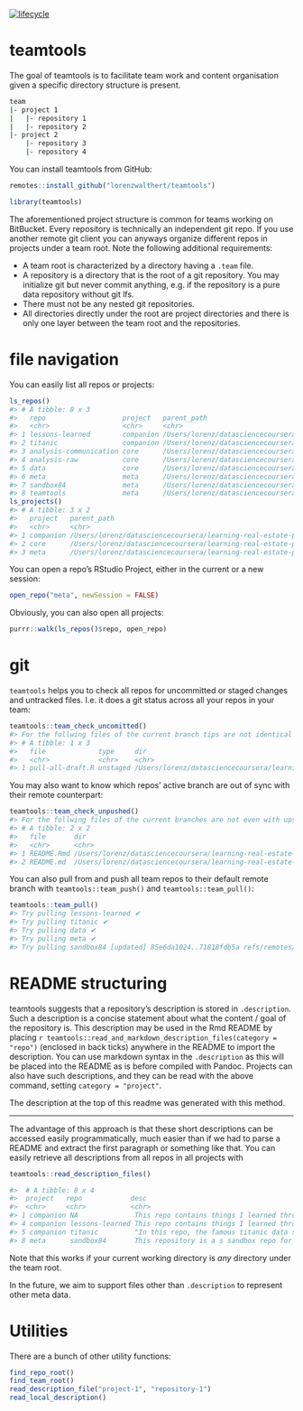 
[![lifecycle](https://img.shields.io/badge/lifecycle-experimental-orange.svg)](https://www.tidyverse.org/lifecycle/#experimental)

<!-- README.md is generated from README.Rmd. Please edit that file -->

# teamtools

The goal of teamtools is to facilitate team work and content
organisation given a specific directory structure is present.

``` bash
team
|- project 1
|   |- repository 1
|   |- repository 2
|- project 2
    |- repository 3
    |- repository 4
```

You can install teamtools from GitHub:

``` r
remotes::install_github("lorenzwalthert/teamtools")
```

``` r
library(teamtools)
```

The aforementioned project structure is common for teams working on
BitBucket. Every repository is technically an independent git repo. If
you use another remote git client you can anyways organize different
repos in projects under a team root. Note the following additional
requirements:

  - A team root is characterized by a directory having a `.team` file.
  - A repository is a directory that is the root of a git repository.
    You may initialize git but never commit anything, e.g. if the
    repository is a pure data repository without git lfs.
  - There must not be any nested git repositories.
  - All directories directly under the root are project directories and
    there is only one layer between the team root and the repositories.

# file navigation

You can easily list all repos or projects:

``` r
ls_repos()
#> # A tibble: 8 x 3
#>   repo                   project   parent_path                            
#>   <chr>                  <chr>     <chr>                                  
#> 1 lessons-learned        companion /Users/lorenz/datasciencecoursera/lear…
#> 2 titanic                companion /Users/lorenz/datasciencecoursera/lear…
#> 3 analysis-communication core      /Users/lorenz/datasciencecoursera/lear…
#> 4 analysis-raw           core      /Users/lorenz/datasciencecoursera/lear…
#> 5 data                   core      /Users/lorenz/datasciencecoursera/lear…
#> 6 meta                   meta      /Users/lorenz/datasciencecoursera/lear…
#> 7 sandbox84              meta      /Users/lorenz/datasciencecoursera/lear…
#> 8 teamtools              meta      /Users/lorenz/datasciencecoursera/lear…
ls_projects()
#> # A tibble: 3 x 2
#>   project   parent_path                                                   
#>   <chr>     <chr>                                                         
#> 1 companion /Users/lorenz/datasciencecoursera/learning-real-estate-price-…
#> 2 core      /Users/lorenz/datasciencecoursera/learning-real-estate-price-…
#> 3 meta      /Users/lorenz/datasciencecoursera/learning-real-estate-price-…
```

You can open a repo’s RStudio Project, either in the current or a new
session:

``` r
open_repo("meta", newSession = FALSE)
```

Obviously, you can also open all projects:

``` r
purrr::walk(ls_repos()$repo, open_repo)
```

# git

`teamtools` helps you to check all repos for uncommitted or staged
changes and untracked files. I.e. it does a git status across all your
repos in your team:

``` r
teamtools::team_check_uncomitted()
#> For the follwing files of the current branch tips are not identical to their INDEX counterpart:
#> # A tibble: 1 x 3
#>   file             type     dir                                                                                   
#>   <chr>            <chr>    <chr>                                                                                 
#> 1 pull-all-draft.R unstaged /Users/lorenz/datasciencecoursera/learning-real-estate-price-structures/meta/sandbox84
```

You may also want to know which repos’ active branch are out of sync
with their remote counterpart:

``` r
teamtools::team_check_unpushed()
#> For the follwing files of the current branches are not even with upstreams:
#> # A tibble: 2 x 2
#>   file       dir                                                                              
#>   <chr>      <chr>                                                                            
#> 1 README.Rmd /Users/lorenz/datasciencecoursera/learning-real-estate-price-structures/meta/meta
#> 2 README.md  /Users/lorenz/datasciencecoursera/learning-real-estate-price-structures/meta/meta
```

You can also pull from and push all team repos to their default remote
branch with `teamtools::team_push()` and `teamtools::team_pull()`:

``` r
teamtools::team_pull()
#> Try pulling lessons-learned ✔ 
#> Try pulling titanic ✔ 
#> Try pulling data ✔ 
#> Try pulling meta ✔ 
#> Try pulling sandbox84 [updated] 85e6da1024..71818fdb5a refs/remotes/origin/master ✔ 
```

# README structuring

teamtools suggests that a repository’s description is stored in
`.description`. Such a description is a concise statement about what the
content / goal of the repository is. This description may be used in the
Rmd README by placing `r
teamtools::read_and_markdown_description_files(category = "repo")`
(enclosed in back ticks) anywhere in the README to import the
description. You can use markdown syntax in the `.description` as this
will be placed into the README as is before compiled with Pandoc.
Projects can also have such descriptions, and they can be read with the
above command, setting `category = "project"`.

The description at the top of this readme was generated with this
method.

-----

The advantage of this approach is that these short descriptions can be
accessed easily programmatically, much easier than if we had to parse a
README and extract the first paragraph or something like that. You can
easily retrieve all descriptions from all repos in all projects with

``` r
teamtools::read_description_files()
```

``` r
#>  # A tibble: 8 x 4
#>  project   repo            desc                                        class
#>  <chr>     <chr>           <chr>                                       <chr>
#> 1 companion NA              This repo contains things I learned throug… proj…
#> 4 companion lessons-learned This repo contains things I learned throug… repo 
#> 5 companion titanic         "In this repo, the famous titanic data set… repo 
#> 8 meta      sandbox84       This repository is a s sandbox repo for th… repo 
```

Note that this works if your current working directory is *any*
directory under the team root.

In the future, we aim to support files other than `.description` to
represent other meta data.

# Utilities

There are a bunch of other utility functions:

``` r
find_repo_root()
find_team_root()
read_description_file("project-1", "repository-1")
read_local_description()
```
